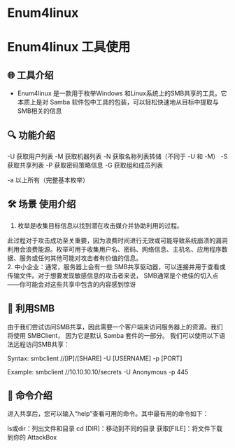 # Enum4linux 
# Enum4linux    工具使用

## 🌐 工具介绍
- Enum4linux 是一款用于枚举Windows 和Linux系统上的SMB共享的工具。它本质上是对 Samba 软件包中工具的包装，可以轻松快速地从目标中提取与SMB相关的信息

## 🔍 功能介绍
-U 获取用户列表
-M 获取机器列表
-N 获取名称列表转储（不同于 -U 和 -M）
-S 获取共享列表
-P 获取密码策略信息
-G 获取组和成员列表

-a 以上所有（完整基本枚举）

## 🛠️ 场景 使用介绍
1. 枚举是收集目标信息以找到潜在攻击媒介并协助利用的过程。

此过程对于攻击成功至关重要，因为浪费时间进行无效或可能导致系统崩溃的漏洞利用会浪费能源。枚举可用于收集用户名、密码、网络信息、主机名、应用程序数据、服务或任何其他可能对攻击者有价值的信息。  
2. 中小企业：通常，服务器上会有一些 SMB共享驱动器，可以连接并用于查看或传输文件。对于想要发现敏感信息的攻击者来说， SMB通常是个绝佳的切入点——你可能会对这些共享中包含的内容感到惊讶

## 🧰 利用SMB
由于我们尝试访问SMB共享，因此需要一个客户端来访问服务器上的资源。我们将使用 SMBClient， 因为它是默认 Samba 套件的一部分。
我们可以使用以下语法远程访问SMB共享：

Syntax: smbclient //[IP]/[SHARE] -U [USERNAME] -p [PORT]

Example: smbclient //10.10.10.10/secrets -U Anonymous -p 445
## 📕 命令介绍
进入共享后，您可以输入“help”查看可用的命令。其中最有用的命令如下：

ls或dir：列出文件和目录
cd [DIR]：移动到不同的目录
获取[FILE]：将文件下载到你的 AttackBox
